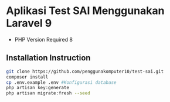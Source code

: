 # Aplikasi Test SAI Menggunakan Laravel 9
- PHP Version Required 8

## Installation Instruction
```bash
git clone https://github.com/penggunakomputer10/test-sai.git
composer install
cp .env.example .env #Konfigurasi database
php artisan key:generate
php artisan migrate:fresh --seed
```